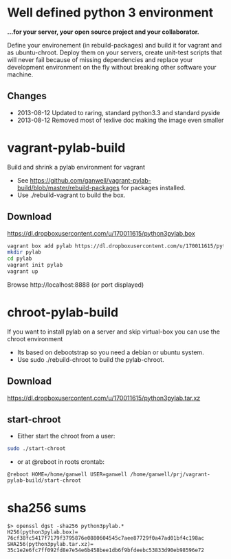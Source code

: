Well defined python 3 environment
=================================

**...for your server, your open source project and your collaborator.**

Define your environement (in rebuild-packages) and build it for vagrant and as ubuntu-chroot. 
Deploy them on your servers, create unit-test scripts that will never fail because of missing
dependencies and replace your development environment on the fly without breaking other
software your machine.

Changes
-------

* 2013-08-12 Updated to raring, standard python3.3 and standard pyside
* 2013-08-12 Removed most of texlive doc making the image even smaller

vagrant-pylab-build
==================

Build and shrink a pylab environment for vagrant

* See https://github.com/ganwell/vagrant-pylab-build/blob/master/rebuild-packages 
  for packages installed.
* Use ./rebuild-vagrant to build the box.

Download
--------

https://dl.dropboxusercontent.com/u/170011615/python3pylab.box

````bash
vagrant box add pylab https://dl.dropboxusercontent.com/u/170011615/python3pylab.box
mkdir pylab
cd pylab
vagrant init pylab
vagrant up
````

Browse http://localhost:8888 (or port displayed)

chroot-pylab-build
==================

If you want to install pylab on a server and skip virtual-box you can use the
chroot environment

* Its based on debootstrap so you need a debian or ubuntu system.
* Use sudo ./rebuild-chroot to build the pylab-chroot.

Download
--------

https://dl.dropboxusercontent.com/u/170011615/python3pylab.tar.xz

start-chroot
------------

* Either start the chroot from a user: 
````bash
sudo ./start-chroot
````

* or at @reboot in roots crontab: 
````cron
@reboot HOME=/home/ganwell USER=ganwell /home/ganwell/prj/vagrant-pylab-build/start-chroot
````

sha256 sums
===========

````
$> openssl dgst -sha256 python3pylab.*
H256(python3pylab.box)= 76cf38fc5417f7179f3795876e0880604545c7aee87729f0a47ad01bf4c198ac
SHA256(python3pylab.tar.xz)= 35c1e2e6fc7ff092fd8e7e54e6b458bee1db6f9bfdeebc53833d90eb98596e72
````
